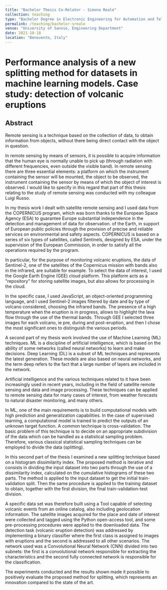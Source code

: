```yaml
---
title: "Bachelor Thesis Co-Relator - Simona Reale"
collection: teaching
type: "Bachelor Degree in Electronic Engineering for Automation and Telecommunications"
permalink: /teaching/bachelor-sreale
venue: "University of Sannio, Engineering Department"
date: 2021-10-18
location: "Benevento, Italy"
---
```


# Performance analysis of a new splitting method for datasets in machine learning models. Case study: detection of volcanic eruptions

## Abstract
Remote sensing is a technique based on the collection of data, to obtain information from objects, without there being direct contact with the object in question.

In remote sensing by means of sensors, it is possible to acquire information that the human eye is normally unable to pick up (through radiation with different frequencies, even outside the visible band). In remote sensing there are three essential elements: a platform on which the instrument containing the sensor will be mounted, the object to be observed, the instrument containing the sensor by means of which the object of interest is observed.
I would like to specify in this regard that part of this thesis relating to the study of remote sensing was conducted with my colleague Luigi Russo.

In my thesis work I dealt with satellite remote sensing and I used data from the COPERNICUS program, which was born thanks to the European Space Agency (ESA) to guarantee Europe substantial independence in the detection and management of data for observation. of the Earth, in support of European public policies through the provision of precise and reliable services on environmental and safety aspects.
COPERNICUS is based on a series of six types of satellites, called Sentinels, designed by ESA, under the supervision of the European Commission, in order to satisfy all the operations required by the program.

In particular, for the purpose of monitoring volcanic eruptions, the data of Sentinel-2, one of the satellites of the Copernicus mission with bands also in the infrared, are suitable for example. To select the data of interest, I used the Google Earth Engine (GEE) cloud platform. This platform acts as a "repository" for storing satellite images, but also allows for processing in the cloud.

In the specific case, I used JavaScript, an object-oriented programming language, and I used Sentinel-2 images filtered by date and by type of volcano considered, choosing the infrared bands. The presence of a high temperature when the eruption is in progress, allows to highlight the lava flow through the use of the thermal bands. Through GEE I selected three images for each volcano, ie pre, during and post-eruption, and then I chose the most significant ones to distinguish the various periods.

A second part of my thesis work involved the use of Machine Learning (ML) techniques. ML is a discipline of artificial intelligence, which is based on the ability of some networks (called neural networks) to learn and make decisions. Deep Learning (DL) is a subset of ML techniques and represents the latest generation. These models are also based on neural networks, and the term deep refers to the fact that a large number of layers are included in the network.

Artificial intelligence and the various techniques related to it have been increasingly used in recent years, including in the field of satellite remote sensing and data and image processing. These techniques can be applied to remote sensing data for many cases of interest, from weather forecasts to natural disaster monitoring, and many others.

In ML, one of the main requirements is to build computational models with high prediction and generalization capabilities. In the case of supervised learning, a computational model is trained to predict the outputs of an unknown target function.
A common technique is cross-validation. The basic problem of this technique is to decide on an appropriate subdivision of the data which can be handled as a statistical sampling problem. Therefore, various classical statistical sampling techniques can be employed to divide the data (splitting).

In this second part of the thesis I examined a new splitting technique based on a histogram dissimilarity index. The proposed method is iterative and consists in dividing the input dataset into two parts through the use of a dissimilarity index, calculated on the cumulative histograms of these two parts. The method is applied to the input dataset to get the initial train-validation split. Then the same procedure is applied to the training dataset to obtain, together with the first division, the final train-validation-test division.

A specific data set was therefore built using a Tool capable of selecting volcanic events from an online catalog, also including geolocation information. The satellite images acquired for the place and date of interest were collected and tagged using the Python open-access tool, and some pre-processing procedures were applied to the downloaded data.
The detection task (volcanic eruption detection) was addressed by implementing a binary classifier where the first class is assigned to images with eruptions and the second is addressed to all other scenarios. The network used was a Convolutional Neural Network (CNN) divided into two subnets: the first is a convolutional network responsible for extracting the characteristics and the second fully connected network is responsible for the classification.

The experiments conducted and the results shown made it possible to positively evaluate the proposed method for splitting, which represents an innovation compared to the state of the art.
